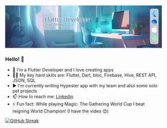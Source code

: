 ![logo](https://github.com/zbelova/zbelova/blob/main/linked4_small2.png)
### Hello! 👋

- 📱 I'm a Flutter Developer and I love creating apps
- 👩‍💻 My key hard skills are: Flutter, Dart, bloc, Firebase, Hive, REST API, JSON, SQL
- ▶️ I'm currently writing Hypester app with my team and also some solo pet projects
- 📫 How to reach me: [Linkedin](https://www.linkedin.com/in/zoya-belova/) 
- ⚡ Fun fact: While playing Magic: The Gathering World Cup I beat reigning World Champion! (I have the video 😊)
  
[![GitHub Streak](https://streak-stats.demolab.com?user=zbelova&theme=tokyonight-duo)](https://git.io/streak-stats)
